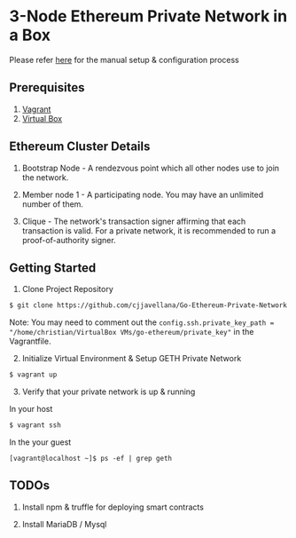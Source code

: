 # 3-Node Ethereum Private Network in a Box
Please refer [here](https://geth.ethereum.org/docs/interface/private-network) for the manual setup & configuration process


## Prerequisites

1. [Vagrant](https://www.vagrantup.com/)
2. [Virtual Box](https://www.virtualbox.org/)

## Ethereum Cluster Details

1. Bootstrap Node - A rendezvous point which all other nodes use to join the network.

2. Member node 1 - A participating node. You may have an unlimited number of them.

3. Clique - The network's transaction signer affirming that each transaction is valid. For a private network, it is recommended to run a proof-of-authority signer.

## Getting Started

1. Clone Project Repository
  
  ``` bash
  $ git clone https://github.com/cjjavellana/Go-Ethereum-Private-Network.git
  ```

  Note: You may need to comment out the `config.ssh.private_key_path = "/home/christian/VirtualBox VMs/go-ethereum/private_key"` in the Vagrantfile.

2. Initialize Virtual Environment & Setup GETH Private Network

  ```bash
  $ vagrant up
  ``` 

3. Verify that your private network is up & running

  In your host
  ```bash
  $ vagrant ssh
  ```

  In the your guest
  ```
  [vagrant@localhost ~]$ ps -ef | grep geth
  ```

## TODOs

1. Install npm & truffle for deploying smart contracts

2. Install MariaDB / Mysql


